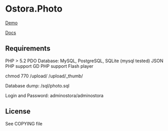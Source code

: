 # Ostora.Photo

[Demo](http://bitboom.ru/photo/demo/)

[Docs](http://bitboom.ru/)

## Requirements
PHP > 5.2
PDO Database: MySQL, PostgreSQL, SQLite (mysql tested)
JSON PHP support
GD PHP support
Flash player

chmod 770 /upload/ /upload/_thumb/

Database dump: /sql/photo.sql

Login and Password: adminostora/adminostora

## License
See COPYING file
